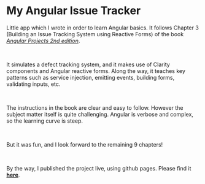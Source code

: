 # My Angular Issue Tracker

Little app which I wrote in order to learn Angular basics. It follows Chapter 3 (Building an Issue Tracking System using Reactive Forms) of the book <a href="https://www.packtpub.com/product/angular-projects-second-edition/9781800205260" target="_blank">*Angular Projects 2nd edition*</a>.

<br>

It simulates a defect tracking system, and it makes use of Clarity components and Angular reactive forms. Along the way, it teaches key patterns such as service injection, emitting events, building forms, validating inputs, etc.

<br>

The instructions in the book are clear and easy to follow. However the subject matter itself is quite challenging. Angular is verbose and complex, so the learning curve is steep.

<br>

But it was fun, and I look forward to the remaining 9 chapters!

<br>

By the way, I published the project live, using github pages. Please find it <a href="https://claudiu-codreanu.github.io/ng-issue-tracker/" target="_blank">**here**</a>.